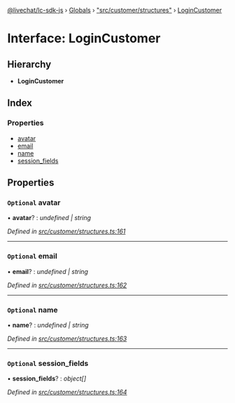 [@livechat/lc-sdk-js](../README.md) › [Globals](../globals.md) › ["src/customer/structures"](../modules/_src_customer_structures_.md) › [LoginCustomer](_src_customer_structures_.logincustomer.md)

# Interface: LoginCustomer

## Hierarchy

* **LoginCustomer**

## Index

### Properties

* [avatar](_src_customer_structures_.logincustomer.md#optional-avatar)
* [email](_src_customer_structures_.logincustomer.md#optional-email)
* [name](_src_customer_structures_.logincustomer.md#optional-name)
* [session_fields](_src_customer_structures_.logincustomer.md#optional-session_fields)

## Properties

### `Optional` avatar

• **avatar**? : *undefined | string*

*Defined in [src/customer/structures.ts:161](https://github.com/livechat/lc-sdk-js/blob/ac28f06/src/customer/structures.ts#L161)*

___

### `Optional` email

• **email**? : *undefined | string*

*Defined in [src/customer/structures.ts:162](https://github.com/livechat/lc-sdk-js/blob/ac28f06/src/customer/structures.ts#L162)*

___

### `Optional` name

• **name**? : *undefined | string*

*Defined in [src/customer/structures.ts:163](https://github.com/livechat/lc-sdk-js/blob/ac28f06/src/customer/structures.ts#L163)*

___

### `Optional` session_fields

• **session_fields**? : *object[]*

*Defined in [src/customer/structures.ts:164](https://github.com/livechat/lc-sdk-js/blob/ac28f06/src/customer/structures.ts#L164)*
